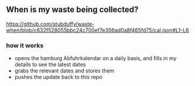 ## When is my waste being collected?
  https://github.com/stubduffy/waste-when/blob/c632f528055bbc24c700ef7e356ad0a8f465fd75/cal.json#L1-L6
  
  ### how it works
  - opens the hamburg Abfuhrkalendar on a daily basis, and fills in my details to see the latest dates
  - grabs the relevant dates and stores them
  - pushes the update back to this repo
  
